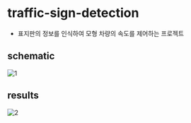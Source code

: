 # traffic-sign-detection
- 표지판의 정보를 인식하여 모형 차량의 속도를 제어하는 프로젝트

## schematic
![1](https://github.com/jeonghun-seo/traffic-sign-detection/assets/105413553/7a76c517-e81b-4d83-b9b0-bdc778534399)

## results
![2](https://github.com/jeonghun-seo/traffic-sign-detection/assets/105413553/7d5e1ac6-24eb-4694-bbf4-921469f3bfd7)
